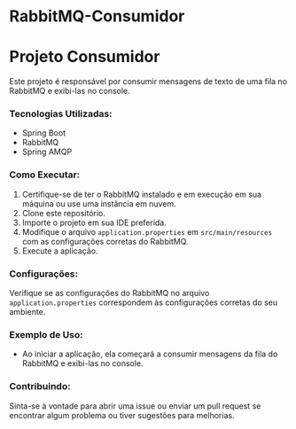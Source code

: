 # RabbitMQ-Consumidor
# Projeto Consumidor

Este projeto é responsável por consumir mensagens de texto de uma fila no RabbitMQ e exibi-las no console.

### Tecnologias Utilizadas:
- Spring Boot
- RabbitMQ
- Spring AMQP

### Como Executar:
1. Certifique-se de ter o RabbitMQ instalado e em execução em sua máquina ou use uma instância em nuvem.
2. Clone este repositório.
3. Importe o projeto em sua IDE preferida.
4. Modifique o arquivo `application.properties` em `src/main/resources` com as configurações corretas do RabbitMQ.
5. Execute a aplicação.

### Configurações:
Verifique se as configurações do RabbitMQ no arquivo `application.properties` correspondem às configurações corretas do seu ambiente.

### Exemplo de Uso:
- Ao iniciar a aplicação, ela começará a consumir mensagens da fila do RabbitMQ e exibi-las no console.

### Contribuindo:
Sinta-se à vontade para abrir uma issue ou enviar um pull request se encontrar algum problema ou tiver sugestões para melhorias.


